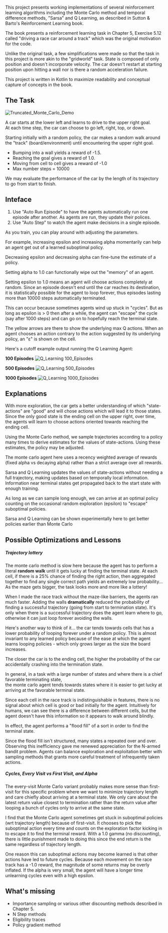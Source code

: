 This project presents working implementations of several reinforcement learning algorithms including the
Monte Carlo method and temporal difference methods, "Sarsa" and Q Learning, as described in
Sutton & Barto's Reinforcement Learning book.

The book presents a reinforcement learning task in Chapter 5, Exercise 5.12 called
"driving a race car around a track" which was the original motivation for the code. 

Unlike the original task, a few simplifications were made so that the task in this project is more akin to
the "gridworld" task. State is composed of only position and doesn't incorporate velocity. 
The car doesn't restart at starting position upon hitting a wall nor is there a random acceleration failure.

This project is written in Kotlin to maximize readability and conceptual capture of concepts in the book.


## The Task

![Truncated_Monte_Carlo_Demo](/images/truncated_mc_demo.gif)

A car starts at the lower left and learns to drive to the upper right goal.   
At each time step, the car can choose to go left, right, top, or down.

Starting initially with a random policy, the car makes a random walk around the "track" (board/environment) 
until encountering the upper right goal.

- Bumping into a wall yields a reward of -1.5.
- Reaching the goal gives a reward of 1.0.
- Moving from cell to cell gives a reward of -1.0
- Max number steps = 10000          

We may evaluate the performance of the car by the length of its trajectory to go from start to finish.


## Inteface

1) Use "Auto Run Episode" to have the agents automatically run one
episode after another. As agents are run, they update their polices.
2) Use "Auto Step" to watch the agent make decisions in a single episode.

As you train, you can play around with adjusting the parameters. 

For example, increasing epsilon and increasing alpha momentarily can help an agent 
get out of a learned suboptimal policy. 

Decreasing epsilon and decreasing alpha can fine-tune the estimate of a policy. 

Setting alpha to 1.0 can functionally wipe out the "memory" of an agent. 

Setting epsilon to 1.0 means an agent will choose actions completely at random. Since an episode doesn't
end until the car reaches its destination, it is statistically possible for the agent to loop forever, thus
episodes lasting more than 10000 steps automatically terminated. 

This can occur because sometimes agents wind up stuck in "cycles". But as long as epsilon is > 0 then after a while,
the agent can "escape" the cycle (say after 1000 steps) and can go on to hopefully reach the terminal state. 

The yellow arrows are there to show the underlying max Q actions. When an agent chooses an action
contrary to the action suggested by its underlying policy, an "ε" is shown on the cell.

Here's a cutoff example output running the Q Learning Agent:

**100 Episodes**
![Q_Learning 100_Episodes](/images/qlearning_100.jpg)

**500 Episodes**
![Q_Learning 500_Episodes](/images/qlearning_500.jpg)

**1000 Episodes**
![Q_Learning 1000_Episodes](/images/qlearning_1000.jpg)


## Explanations

With more exploration, the car gets a better understanding of which "state-actions" are "good" and will chose actions
which will lead it to those states. Since the only good state is the ending cell on the upper right, over time, 
the agents will learn to choose actions oriented towards reaching the ending cell.

Using the Monte Carlo method, we sample trajectories according to a policy many times to derive estimates for 
the values of state-actions. Using these estimates, the policy may be adjusted.

The monte carlo agent here uses a recency weighted average of rewards (fixed alpha vs decaying alpha) 
rather than a strict average over all rewards.

Sarsa and Q Learning updates the values of state-actions without needing a full trajectory, making updates based on
temporally local information. Information near terminal states get propagated back to the start state with enough
training.

As long as we can sample long enough, we can arrive at an optimal policy counting on 
the occasional random exploration (epsilon) to "escape" suboptimal policies.

Sarsa and Q Learning can be shown experimentally here to get better policies earlier than Monte Carlo 

## Possible Optimizations and Lessons

##### Trajectory lottery

The monte carlo method is slow here because the agent has to perform a literal **random walk** until it gets lucky at
finding the terminal state. At each cell, if there is a 25% chance of finding the right action, then aggregated
together to find any single correct path yields an extremely low probability... As the maze gets bigger, the
task looks more and more like a lottery!

When I made the race track without the maze-like barriers, the agents ran much faster. Adding the walls
**dramatically** reduced the probability of finding a successful trajectory (going from start to termination state). 
It's only when there is a successful trajectory does the agent learn where to go, 
otherwise it can just loop forever avoiding the walls. 

Here's another way to think of it... the car tends towards cells that has a lower probability of looping forever
under a random policy. This is almost invariant to any learned policy because of the ease at which the agent learns
looping policies - which only grows larger as the size the board increases.

The closer the car is to the ending cell, the higher the probability of the car accidentally crashing into the termination
state. 

In general, in a task with a large number of states and where there is a chief favorable terminating state,  
the monte carlo agent tends towards states where it is easier to get lucky at arriving at the favorable terminal state.

Since each cell in the race track is indistinguishable in features, there is no signal
about which cell is good or bad initially for the agent. Intuitively for humans, 
we can see there is a difference between different cells, but the agent doesn't have this
information so it appears to walk around blindly.
 
In effect, the agent performs a "flood fill" of a sort in order
to find the terminal state. 

Since the flood fill isn't structured, many states a repeated over and over. Observing this inefficiency gave me 
renewed appreciation for the N-armed bandit problem. Agents can balance exploration and exploitation better 
with sampling methods that grants more careful treatment of infrequently taken actions. 

##### Cycles, Every Visit vs First Visit, and Alpha

The every-visit Monte Carlo variant probably makes more sense than first-visit for this specific problem
where we want to minimize trajectory length and care chiefly about arriving at a terminal state. We only care about
the latest return value closest to termination rather than the return value after looping a bunch of cycles only
to arrive at the same state.

I find that the Monte Carlo agent sometimes get stuck in suboptimal policies (wrt trajectory length)
because of first-visit. It chooses to pick the suboptimal action every time and counts on the exploration factor
kicking in to escape it to find the terminal reward. With a 1.0 gamma (no discounting), 
there is little punishment made to doing this since the end return is the same regardless of trajectory length. 

One reason this can suboptimal actions may become learned is that other actions have led to future cycles. 
Because each movement on the race track has a -1.0 reward, the magnitude of some returns may be overly inflated. 
If the alpha is very small, the agent will have a longer time unlearning cycles even with a high epsilon. 

## What's missing

- Importance sampling or various other discounting methods described in Chapter 5.
- N Step methods
- Eligibility traces
- Policy gradient method  
